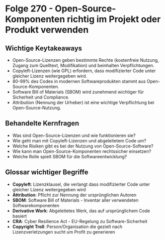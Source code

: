 # Folge 270 - Open-Source-Komponenten richtig im Projekt oder Produkt verwenden

## Wichtige Keytakeaways

- Open-Source-Lizenzen geben bestimmte Rechte (kostenfreie Nutzung, Zugang zum Quelltext, Modifikation) und beinhalten Verpflichtungen.
- Copyleft-Lizenzen (wie GPL) erfordern, dass modifizierter Code unter gleicher Lizenz weitergegeben wird.
- 80-99% des Codes in modernen Softwareprodukten stammt aus Open-Source-Komponenten.
- Software Bill of Materials (SBOM) wird zunehmend wichtiger für Sicherheit und Compliance.
- Attribution (Nennung der Urheber) ist eine wichtige Verpflichtung bei Open-Source-Nutzung.

## Behandelte Kernfragen

- Was sind Open-Source-Lizenzen und wie funktionieren sie?
- Wie geht man mit Copyleft-Lizenzen und abgeleitetem Code um?
- Welche Risiken gibt es bei der Nutzung von Open-Source-Software?
- Wie kann man Open-Source-Komponenten rechtssicher einsetzen?
- Welche Rolle spielt SBOM für die Softwareentwicklung?

## Glossar wichtiger Begriffe

- **Copyleft**: Lizenzklausel, die verlangt dass modifizierter Code unter gleicher Lizenz weitergegeben wird
- **Attribution**: Pflicht zur Nennung der ursprünglichen Autoren
- **SBOM**: Software Bill of Materials - Inventar aller verwendeten Softwarekomponenten
- **Derivative Work**: Abgeleitetes Werk, das auf ursprünglichem Code basiert
- **CRA**: Cyber Resilience Act - EU-Regelung zu Software-Sicherheit
- **Copyright Troll**: Person/Organisation die gezielt nach Lizenzverletzungen sucht um Profit zu generieren

